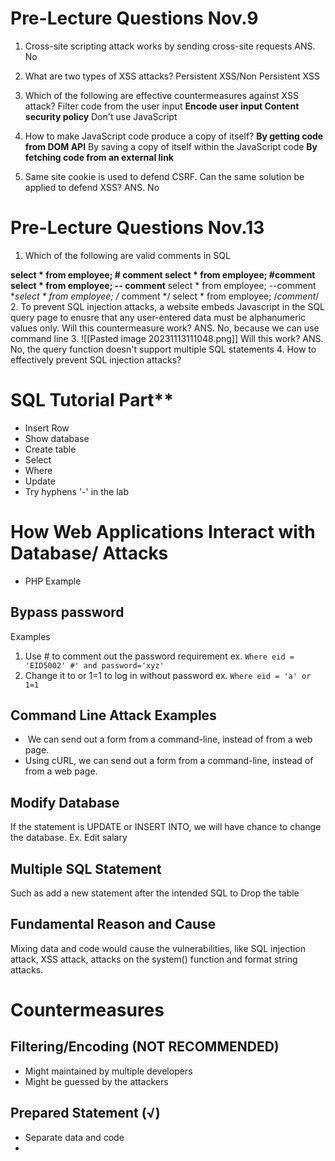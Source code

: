 # Pre-Lecture Questions Nov.9
1. Cross-site scripting attack works by sending cross-site requests ANS. No
2. What are two types of XSS attacks? 
Persistent XSS/Non Persistent XSS
3. Which of the following are effective countermeasures against XSS attack?
Filter code from the user input
**Encode user input
Content security policy**
Don't use JavaScript

4. How to make JavaScript code produce a copy of itself?
**By getting code from DOM API**
By saving a copy of itself within the JavaScript code
**By fetching code from an external link**
5. Same site cookie is used to defend CSRF. Can the same solution be applied to defend XSS? ANS. No
# Pre-Lecture Questions Nov.13
1. Which of the following are valid comments in SQL

**select * from employee; # comment
select * from employee; #comment
select * from employee; -- comment**
select * from employee; --comment
**select * from employee; /* comment */
select * from employee; /*comment*/
2. To prevent SQL injection attacks, a website embeds Javascript in the SQL query page to enusre that any user-entered data must be alphanumeric values only. Will this countermeasure work? ANS. No, because we can use command line
3. ![[Pasted image 20231113111048.png]]
	Will this work? 
	ANS. No, the query function doesn't support multiple SQL statements
4. How to effectively prevent SQL injection attacks?
# SQL Tutorial Part**
- Insert Row
- Show database
- Create table
- Select
- Where
- Update
- Try hyphens '-' in the lab
# How Web Applications Interact with Database/ Attacks
- PHP Example
## Bypass password
Examples
1. Use # to comment out the password requirement
ex. `Where eid = 'EID5002' #' and password='xyz'`
2. Change it to or 1=1 to log in without password
ex. `Where eid = 'a' or 1=1`
## Command Line Attack Examples
-  We can send out a form from a command-line, instead of from a web page.
- Using cURL, we can send out a form from a command-line, instead of from a web page.

## Modify Database

If the statement is UPDATE or INSERT INTO, we will have chance to change the database. 
Ex. Edit salary

## Multiple SQL Statement 
Such as add a new statement after the intended SQL to Drop the table

## Fundamental Reason and Cause
Mixing data and code would cause the vulnerabilities, like SQL injection attack, XSS attack, attacks on the system() function and format string attacks. 

# Countermeasures
## Filtering/Encoding (NOT RECOMMENDED)
- Might maintained by multiple developers
- Might be guessed by the attackers
## Prepared Statement (√)
- Separate data and code
- 

